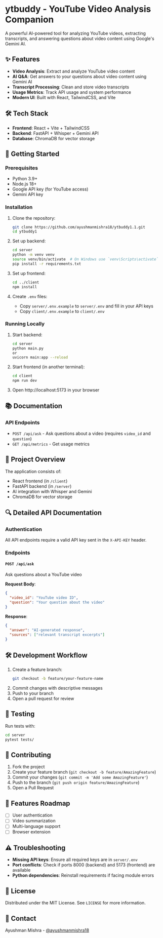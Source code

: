 # ytbuddy - YouTube Video Analysis Companion

A powerful AI-powered tool for analyzing YouTube videos, extracting transcripts, and answering questions about video content using Google's Gemini AI.

## ✨ Features
- **Video Analysis**: Extract and analyze YouTube video content
- **AI Q&A**: Get answers to your questions about video content using Gemini AI
- **Transcript Processing**: Clean and store video transcripts
- **Usage Metrics**: Track API usage and system performance
- **Modern UI**: Built with React, TailwindCSS, and Vite

## 🛠️ Tech Stack
- **Frontend**: React + Vite + TailwindCSS
- **Backend**: FastAPI + Whisper + Gemini API
- **Database**: ChromaDB for vector storage

## 🚀 Getting Started

### Prerequisites
- Python 3.9+
- Node.js 18+
- Google API key (for YouTube access)
- Gemini API key

### Installation
1. Clone the repository:
   ```bash
   git clone https://github.com/ayushmanmishra18/ytbuddy1.1.git
   cd ytbuddy1
   ```

2. Set up backend:
   ```bash
   cd server
   python -m venv venv
   source venv/bin/activate  # On Windows use `venv\Scripts\activate`
   pip install -r requirements.txt
   ```

3. Set up frontend:
   ```bash
   cd ../client
   npm install
   ```

4. Create `.env` files:
   - Copy `server/.env.example` to `server/.env` and fill in your API keys
   - Copy `client/.env.example` to `client/.env`

### Running Locally
1. Start backend:
   ```bash
   cd server
   python main.py
   or
   uvicorn main:app --reload
   ```

2. Start frontend (in another terminal):
   ```bash
   cd client
   npm run dev
   ```

3. Open http://localhost:5173 in your browser

## 📚 Documentation

### API Endpoints
- `POST /api/ask` - Ask questions about a video (requires `video_id` and `question`)
- `GET /api/metrics` - Get usage metrics

## 📸 Project Overview

The application consists of:
- React frontend (in `/client`)
- FastAPI backend (in `/server`)
- AI integration with Whisper and Gemini
- ChromaDB for vector storage

## 🔍 Detailed API Documentation

### Authentication
All API endpoints require a valid API key sent in the `X-API-KEY` header.

### Endpoints

#### `POST /api/ask`
Ask questions about a YouTube video

**Request Body**:
```json
{
  "video_id": "YouTube video ID",
  "question": "Your question about the video"
}
```

**Response**:
```json
{
  "answer": "AI-generated response",
  "sources": ["relevant transcript excerpts"]
}
```

## 🛠 Development Workflow

1. Create a feature branch:
   ```bash
   git checkout -b feature/your-feature-name
   ```
2. Commit changes with descriptive messages
3. Push to your branch
4. Open a pull request for review

## 🧪 Testing
Run tests with:
```bash
cd server
pytest tests/
```

## 🤝 Contributing
1. Fork the project
2. Create your feature branch (`git checkout -b feature/AmazingFeature`)
3. Commit your changes (`git commit -m 'Add some AmazingFeature'`)
4. Push to the branch (`git push origin feature/AmazingFeature`)
5. Open a Pull Request

## 🌟 Features Roadmap
- [ ] User authentication
- [ ] Video summarization
- [ ] Multi-language support
- [ ] Browser extension

## ⚠️ Troubleshooting
- **Missing API keys**: Ensure all required keys are in `server/.env`
- **Port conflicts**: Check if ports 8000 (backend) and 5173 (frontend) are available
- **Python dependencies**: Reinstall requirements if facing module errors

## 📄 License
Distributed under the MIT License. See `LICENSE` for more information.

## 📧 Contact
Ayushman Mishra - [@ayushmanmishra18](https://github.com/ayushmanmishra18)
